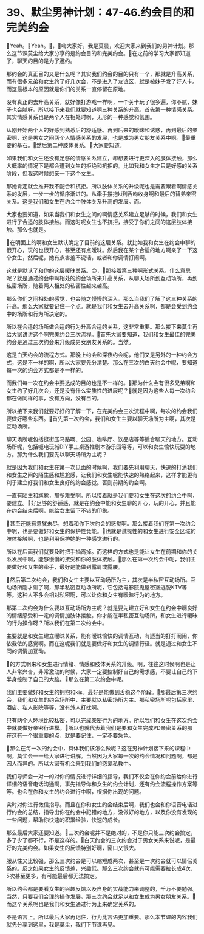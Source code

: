 # 39、默尘男神计划：47-46.约会目的和完美约会

🎼Yeah。🎼Yeah。🎼，🎼嗨大家好，我是莫晨，欢迎大家来到我们的男神计划。那么这节课莫尘给大家分享的是约会目的和完美约会。🎼在之前的学习大家都知道了，聊天的目的是为了邀约。

那约会的真正目的又是什么呢？其实我们约会的目的只有一个，那就是升高关系，而有很多兄弟和女生约了好几次会，不是进入了友谊区，就是被妹子发了好人卡。而这最根本的原因就是你们的关系一直停留在原地。

没有真正的去升高关系，就好像打游戏一样啊，一个关卡玩了很多遍，你不腻，妹子也会腻呀。所以接下来我们就要知道啊三种关系的升高。首先第一种情感关系。其实情感关系也是两个人在相处时啊，无形的一种感觉和氛围。

从刚开始两个人的好感到熟悉后的舒适感。再到后来的暧昧和诱惑，再到最后的亲密啊，这是男女之间两个人情感关系的发展，也是成为男女朋友关系中啊。🎼最重要的基石。🎼然后第二种肢体关系。🎼大家要知道。

如果我们和女生还没有足够的情感关系建立，却想要进行更深入的肢体接触，那么大概率的情况下是都会遭到女生的拒绝和抗拒的。比如我和女生才只是好感的关系阶段，但我这时候想亲一下这个女生。

那她肯定就会推开我不配合和抗拒。所以肢体关系的升级呢也是需要跟着啊情感关系的发展，一步一步的循序渐进的。从牵手搂抱ki到舌吻收身啊和最后的替弟亲密关系。这是我们和女生在约会中肢体关系升高的发展。而。

大家也要知道，如果当我们和女生之间的啊情感关系建立足够的时候，我们和女生进行了合适的肢体接触。而这时呢女生也不抗拒，接受了你们之间的这层肢体接触。那么也就是。

🎼在明面上的啊和女生默认确定了目前的这层关系。就比如我和女生在约会中聊的很开心，玩的也很开心，甚至还有点暧昧。然后我在某个合适的地方啊亲了一下这个女生，然后呢，她有点害羞不说话，或者和你调情打闹啊。

这就是默认了和你的这层暧昧关系。😊，🎼那接着第三种啊形式关系。什么意思呢？就是通过约会中啊相处的约会场所来升高关系，从聊天场所到互动场所，再到私密场所，随着两人相处的私密性越来越高。

那么你们之间相处的感觉，也会随之慢慢的深入。那么当我们了解了这三种关系的升高。那么大家就要记住一个点。就是我们和女生去升高关系啊，都是会受到约会中的场所和行为所决定的。

所以在合适的场所做合适的行为升高合适的关系，这非常重要。那么接下来莫尘再给大家讲讲这个啊完美约会三次流程。🎼首先大家要知道，我们和女生最佳的完美约会是通过三次约会来升级成男女朋友关系的。当然。

这是白天约会的流程方式。那晚上约会和深夜约会呢，他们又是另外的一种约会方式，这是不一样的啊，所以大家要先分清楚。那么在三次的白天约会中呢，要知道每一次的约会方式都是不一样的。

而我们每一次在约会中要达成的目的也是不一样的。🎼那为什么会有很多兄弟啊和女生约了好几次会，还是没有什么实质性的进展呢？🎼就是因为这些人每一次约会都在做同样的事，没有方向，没有目的。

所以接下来我们就要好好的了解一下，在完美约会三次流程中啊，每次的约会我们要做好哪些东西。🎼首先第一次约会，我们和女生主要以聊天场所为主啊，其次是互动场所。

聊天场所呢包括逛街压马路啊、公园、咖啡厅、饮品店等等适合聊天的地方。互动场所呢，包括呃电玩城DIY手工桌游推剧本游乐园等等，可以和女生愉快玩耍的地方。那为什么我们要先以聊天场所为主呢？

就是因为我们和女生在第一次见面的时候啊，我们要先利用聊天，快速的打消我们和女生之间的陌生感和尴尬感，让我们和女生呢能快速的熟络起来，这样才能更有利于建立好我们和女生良好的约会感觉。否则前期的约会啊。

一直有陌生和尴尬，那多难受啊。所以接着就是我们要和女生在这次的约会中啊，要建立。🎼好足够的舒适感，就是在约会中能和女生聊的开心，玩的开心，并且能在约会结束后啊，能给女生留下不错的印象。

🎼甚至还能有意犹未尽，想着和你下次约会的感觉啊。那么接着我们在第一次约会中呢，也是要做好和女生的保护性竞能。🎼也就是试探性的和女生进行安全区域的肢体接触啊，也是利用保护她的一种感觉进行的。

所以在后面我们就要及时把手抽离掉。而这样的方式也是能让女生在前期和你的关系发展中啊，能够慢慢的接受和你的肢体接触。🎼那么在第一次约会中呢，我们主要做好和女生的牵手，最好是能做到露肩或露腰。

🎼然后第二次约会，我们和女生主要以互动场所为主，其次是半私密互动场所。互动场所刚才讲了啊，那半私密互动场所呢，它包括电影院鬼屋密室逃脱KTV等等。这种人不多会相对私密啊，可以让你和女生有暧昧行为的地方。

那第二次约会为什么要以互动场所为主呢？就是要先建立好和女生在约会中啊良好的情绪感受和一定的调情加肢体接触。你才能在半私密互动场所，和女生进行暧昧的行为操作呀？所以我们在第二次约会中。

主要就是和女生建立暧昧关系，能有暧昧愉快的调情互动，有适当的打打闹闹，你侬我侬的感觉啊。而在这呢我们就是要做好和女生的调情行径。就是通过和女生不同的调情加互动。

🎼的方式啊来和女生进行情绪、情感和肢体关系的升级。啊，往往这时候啊也是让人非常兴奋，非常激动的时候，大家一定要控制好自己的需求感，不要让自己的下半身控制了自己的大脑。🎼那么在第二次约会中呢。

我们主要做好和女生的拥抱和kis。最好是能做到舌稳这个阶段。🎼那最后第三次约会，我们和女生的约会场所中，主要就以私密场所为主。那私密场所呢包括家里、酒店、私人影院等等，没有外人打扰啊。

只有两个人环境比较私密，可以完成亲密行为的地方。所以我们和女生在这次约会中就要做好亲密行进模。🎼所以也就代表着我们是要和女生完成PD亲密关系的那在这有一个很重要的点，就是要记住，一定不要急色。

🎼那么在每一次的约会中，具体我们该怎么做呢？这在男神计划接下来的课程中啊，莫尘会一一给大家进行讲解。当然因为大家每一次的约会情况和问题啊，都是因人而异的。所以大家有机会来到我们的恋爱私教中。

我们导师会一对一的对你的情况进行详细的指导，我们不仅会在你约会前给你进行详细的语音电话沟通啊，事先指导你和女生的约会计划，还有约会流程操作方案等等。也会在你和女生的约会进行中啊，根据你出现的问题。

实时对你进行微信指导。而且在你和女生约会结束后啊，我们也会和你语音电话进行约会的总结，指导出你在约会中犯错的地方，没做好的地方，以及你没有发现的一些问题，帮助你快速的积累经验，快速的成长。

那么最后大家还要知道。🎼三次约会呢并不是绝对的，不是你只能三次约会搞定，多了少了都不行，不是这样的。🎼白天约会的三次约会对于男女关系来说呢，是最好的完美约会。如果女生的反馈特别好啊，窗口又很大。

服从性又比较强，那么三次约会是可以缩短成两次，甚至是一次约会就可以情侣关系的。反之如果女生的反馈差，兴趣低。那么三次约会就有可能需要拉长成4次、5次甚至更多，有可能最后都无法搞定。

所以约会都是要看女生的兴趣反馈以及自身的实战能力来调整的，千万不要勉强。当然，只要我们合理的操作发展。那三次约会就足以和女生成为男女朋友关系。🎼而这个关系呢也是我们和女生通过行为上来确定关系的。

不是语言上。所以最后大家再记住，行为比言语更加重要。那么本节课的内容我们就先分享到这里，我是莫尘，我们下节课再见。

